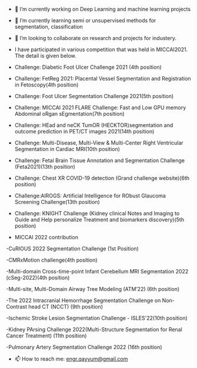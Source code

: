 
- 🔭 I’m currently working on Deep Learning and machine learning projects
- 🌱 I’m currently learning semi or unsupervised methods for segmentation, classification
- 👯 I’m looking to collaborate on research and projects for industery.
- I have participated in various competition that was held in MICCAI2021. The detail is given below.
- Challenge: Diabetic Foot Ulcer Challenge 2021 (4th position)
- Challenge: FetReg 2021: Placental Vessel Segmentation and Registration in Fetoscopy(4th position)
- Challenge: Foot Ulcer Segmentation Challenge 2021(5th position)
- Challenge: MICCAI 2021 FLARE Challenge: Fast and Low GPU memory Abdominal oRgan sEgmentation(7th position)
- Challenge: HEad and neCK TumOR (HECKTOR)segmentation and outcome prediction in PET/CT images 2021(14th position)
- Challenge: Multi-Disease, Multi-View & Multi-Center Right Ventricular Segmentation in Cardiac MRI(10th position)
- Challenge: Fetal Brain Tissue Annotation and Segmentation Challenge (Feta2021)(13th position)
- Challenge: Chest XR COVID-19 detection (Grand challenge website)(6th position)
- Challenge:AIROGS: Artificial Intelligence for RObust Glaucoma Screening Challenge(13th position)
- Challenge: KNIGHT Challenge (Kidney clinical Notes and Imaging to Guide and Help personalize Treatment and biomarkers discovery)(5th position)

- MICCAI 2022 contribution

-CuRIOUS 2022 Segmentation Challenge (1st Position)

-CMRxMotion challenge(4th position)

-Multi-domain Cross-time-point Infant Cerebellum MRI Segmentation 2022 (cSeg-2022)(4th position)

-Multi-site, Multi-Domain Airway Tree Modeling (ATM’22) (6th position)

-The 2022 Intracranial Hemorrhage Segmentation Challenge on Non-Contrast head CT (NCCT) (9th position)

-Ischemic Stroke Lesion Segmentation Challenge - ISLES'22(10th position)

-Kidney PArsing Challenge 2022(Multi-Structure Segmentation for Renal Cancer Treatment) (11th position)

-Pulmonary Artery Segmentation Challenge 2022 (16th position)

- 📫 How to reach me: engr.qayyum@gmail.com
